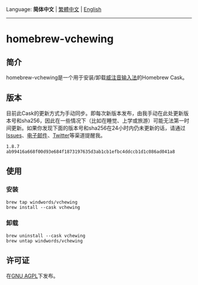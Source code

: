 Language: **简体中文** | [繁體中文](README_zh-TW.md) | [English](README_en-GB.md)

---
# homebrew-vchewing

## 简介

homebrew-vchewing是一个用于安装/卸载[威注音输入法](https://github.com/vChewing/vChewing-macOS)的Homebrew Cask。

## 版本

目前此Cask的更新方式为手动同步。即每次新版本发布，由我手动在此处更新版本号和sha256，因此在一些情况下（比如在睡觉、上学或旅游）可能无法第一时间更新。如果你发现下面的版本号和sha256在24小时内仍未更新的话，请通过[Issues](https://github.com/windwords/homebrew-vchewing/issues)、[电子邮件](mailto:windwords001@gmail.com)、[Twitter](https://twitter.com/windwords001)等渠道提醒我。

```
1.8.7 
ab99416a668f00d93e684f1873197635d3ab1cb1efbc4ddccb1d1c086ad041a8
```

## 使用

### 安装

```shell
brew tap windwords/vchewing
brew install --cask vchewing
```

### 卸载

```shell
brew uninstall --cask vchewing
brew untap windwords/vchewing
```

## 许可证

在[GNU AGPL](https://raw.githubusercontent.com/windwords/homebrew-vchewing/master/LICENSE.txt)下发布。
